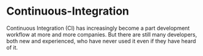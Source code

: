 # Continuous-Integration
Continuous Integration (CI) has increasingly become a part development workflow at more and more companies. But there are still many developers, both new and experienced, who have never used it even if they have heard of it.
